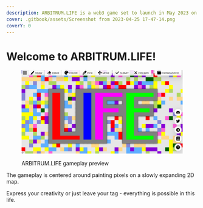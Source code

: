 ```yaml
---
description: ARBITRUM.LIFE is a web3 game set to launch in May 2023 on Arbitrum.
cover: .gitbook/assets/Screenshot from 2023-04-25 17-47-14.png
coverY: 0
---
```


# Welcome to ARBITRUM.LIFE!

<figure><img src=".gitbook/assets/Screenshot from 2023-04-25 17-44-52.png" alt=""><figcaption><p>ARBITRUM.LIFE gameplay preview</p></figcaption></figure>

The gameplay is centered around painting pixels on a slowly expanding 2D map.

Express your creativity or just leave your tag - everything is possible in this life.
